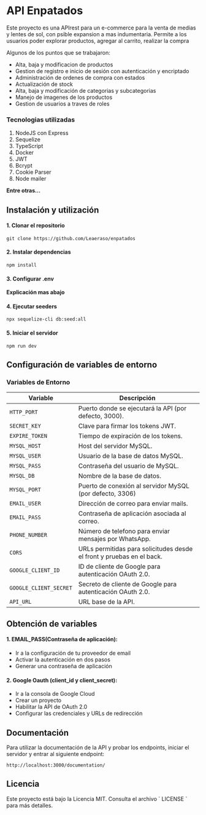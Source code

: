 # API Enpatados

Este proyecto es una APIrest para un e-commerce para la venta de medias y lentes de sol, con psible expansion a mas indumentaria. Permite a los usuarios poder explorar productos, agregar al carrito, realizar la compra

<p>
Algunos de los puntos que se trabajaron:
</p>

- Alta, baja y modificacion de productos
- Gestion de registro e inicio de sesión con autenticación y encriptado
- Administración de ordenes de compra con estados
- Actualización de stock
- Alta, baja y modificación de categorias y subcategorias
- Manejo de imagenes de los productos
- Gestion de usuarios a traves de roles

### Tecnologias utilizadas
<ol>
<li>NodeJS con Express</li>
<li>Sequelize</li>
<li>TypeScript</li>
<li>Docker</li>
<li>JWT</li>
<li>Bcrypt</li>
<li>Cookie Parser</li>
<li>Node mailer</li>
</ol>

**Entre otras...**

## Instalación y utilización

#### 1. Clonar el repositorio
```
git clone https://github.com/Leaeraso/enpatados

```
#### 2. Instalar dependencias
```
npm install

```
#### 3. Configurar .env
**Explicación mas abajo**
#### 4. Ejecutar seeders
```
npx sequelize-cli db:seed:all

```
#### 5. Iniciar el servidor
```
npm run dev

```

## Configuración de variables de entorno
### Variables de Entorno

| Variable             | Descripción                                                                 |
|----------------------|-----------------------------------------------------------------------------|
| `HTTP_PORT`          | Puerto donde se ejecutará la API (por defecto, 3000).                      |
| `SECRET_KEY`         | Clave para firmar los tokens JWT.                                  |
| `EXPIRE_TOKEN`       | Tiempo de expiración de los tokens.               |
| `MYSQL_HOST`         | Host del servidor MySQL.                                              |
| `MYSQL_USER`         | Usuario de la base de datos MySQL.                                         |
| `MYSQL_PASS`         | Contraseña del usuario de MySQL.                                           |
| `MYSQL_DB`           | Nombre de la base de datos.                                                |
| `MYSQL_PORT`         | Puerto de conexión al servidor MySQL (por defecto, 3306) |
| `EMAIL_USER` | Dirección de correo para enviar mails. |
|`EMAIL_PASS` | Contraseña de aplicación asociada al correo. |
| `PHONE_NUMBER` | Número de telefono para enviar mensajes por WhatsApp. |
| `CORS` | URLs permitidas para solicitudes desde el front y pruebas en el back. |
| `GOOGLE_CLIENT_ID` | ID de cliente de Google para autenticación OAuth 2.0. |
| `GOOGLE_CLIENT_SECRET` | Secreto de cliente de Google para autenticación OAuth 2.0. |
| `API_URL` | URL base de la API. |

## Obtención de variables
#### 1. EMAIL_PASS(Contraseña de aplicación):
- Ir a la configuración de tu proveedor de email
- Activar la autenticación en dos pasos
- Generar una contraseña de aplicación
#### 2. Google Oauth (client_id y client_secret):
- Ir a la consola de Google Cloud
- Crear un proyecto
- Habilitar la API de OAuth 2.0
- Configurar las credenciales y URLs de redirección

## Documentación
<p>
Para utilizar la documentación de la API y probar los endpoints, iniciar el servidor y entrar al siguiente endpoint:

```
http://localhost:3000/documentation/

```
</p>

## Licencia

<p>
Este proyecto está bajo la Licencia MIT. Consulta el archivo ` LICENSE ` para más detalles.
</p>

